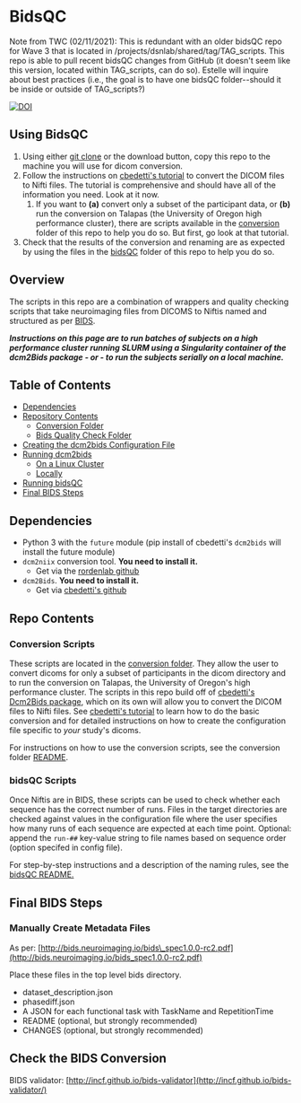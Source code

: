 # BidsQC

Note from TWC (02/11/2021): This is redundant with an older bidsQC repo for Wave 3 that is located in /projects/dsnlab/shared/tag/TAG_scripts. This repo is able to pull recent bidsQC changes from GitHub (it doesn't seem like this version, located within TAG_scripts, can do so). Estelle will inquire about best practices (i.e., the goal is to have one bidsQC folder--should it be inside or outside of TAG_scripts?)

[![DOI](https://zenodo.org/badge/DOI/10.5281/zenodo.1326895.svg)](https://doi.org/10.5281/zenodo.1326895)

## Using BidsQC

1. Using either [git clone](https://help.github.com/en/articles/cloning-a-repository) or the download button, copy this repo to the machine you will use for dicom conversion.
2. Follow the instructions on [cbedetti's tutorial](https://cbedetti.github.io/Dcm2Bids/tutorial/) to convert the DICOM files to Nifti files. The tutorial is comprehensive and should have all of the information you need. Look at it now.
   1. If you want to **(a)** convert only a subset of the participant data, or **(b)** run the conversion on Talapas (the University of Oregon high performance cluster), there are scripts available in the [conversion](/conversion) folder of this repo to help you do so. But first, go look at that tutorial.
3. Check that the results of the conversion and renaming are as expected by using the files in the [bidsQC](/bidsQC) folder of this repo to help you do so.

## Overview

The scripts in this repo are a combination of wrappers and quality checking scripts that take neuroimaging files from DICOMS to Niftis named and structured as per [BIDS](http://bids.neuroimaging.io/).

**_Instructions on this page are to run batches of subjects on a high performance cluster running SLURM using a Singularity container of the dcm2Bids package - or - to run the subjects serially on a local machine._**

## Table of Contents

- [Dependencies](#dependencies)
- [Repository Contents](#repo-contents)
  - [Conversion Folder](#conversion_folder)
  - [Bids Quality Check Folder](#qc_folder)
- [Creating the dcm2bids Configuration File](helper_readme.md)
- [Running dcm2bids](/conversion/README.md)
  - [On a Linux Cluster](/running_dcm2bids_cluster.md)
  - [Locally](/conversion/README.md)
- [Running bidsQC](/bidsQC/README.md)
- [Final BIDS Steps](#final-steps)

## Dependencies<a name="dependencies"/>

- Python 3 with the `future` module (pip install of cbedetti's `dcm2bids` will install the future module)
- `dcm2niix` conversion tool. **You need to install it.**
  - Get via the [rordenlab github](https://github.com/rordenlab/dcm2niix)
- `dcm2Bids`. **You need to install it.**
  - Get via [cbedetti's github](https://github.com/cbedetti/Dcm2Bids)

## Repo Contents<a name="repo-contents"/>

### Conversion Scripts<a name="conversion_folder"/>

These scripts are located in the [conversion folder](/conversion). They allow the user to convert dicoms for only a subset of participants in the dicom directory and to run the conversion on Talapas, the University of Oregon's high performance cluster. The scripts in this repo build off of [cbedetti's Dcm2Bids package](https://github.com/cbedetti/Dcm2Bids), which on its own will allow you to convert the DICOM files to Nifti files. See [cbedetti's tutorial](https://cbedetti.github.io/Dcm2Bids/tutorial/) to learn how to do the basic conversion and for detailed instructions on how to create the configuration file specific to _your_ study's dicoms.

For instructions on how to use the conversion scripts, see the conversion folder [README](/conversion/README.md).

### bidsQC Scripts<a name="qc_folder"/>

Once Niftis are in BIDS, these scripts can be used to check whether each sequence has the correct number of runs. Files in the target directories are checked against values in the configuration file where the user specifies how many runs of each sequence are expected at each time point. Optional: append the `run-##` key-value string to file names based on sequence order (option specifed in config file).  

For step-by-step instructions and a description of the naming rules, see the [bidsQC README.](/bidsQC/README.md)

## Final BIDS Steps<a name="final-steps"/>
### Manually Create Metadata Files

As per: [http://bids.neuroimaging.io/bids\_spec1.0.0-rc2.pdf](http://bids.neuroimaging.io/bids_spec1.0.0-rc2.pdf)

Place these files in the top level bids directory.

- dataset_description.json
- phasediff.json
- A JSON for each functional task with TaskName and RepetitionTime
- README (optional, but strongly recommended)
- CHANGES (optional, but strongly recommended)

## Check the BIDS Conversion

BIDS validator: [http://incf.github.io/bids-validator](http://incf.github.io/bids-validator/)
